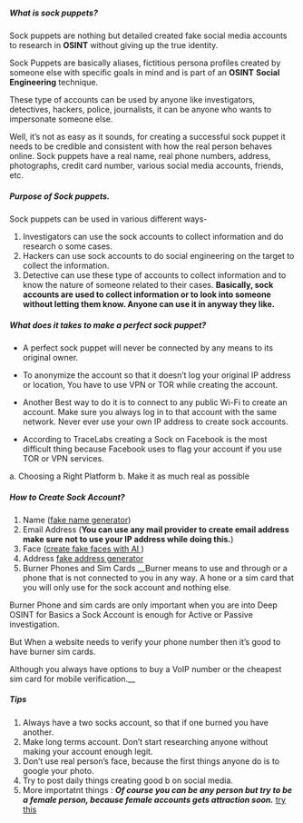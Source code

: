 
##### What is sock puppets?
Sock puppets are nothing but detailed created fake social media accounts to research in **OSINT** without giving up the true identity.

Sock Puppets are basically aliases, fictitious persona profiles created by someone else with specific goals in mind and is part of an **OSINT** __Social Engineering__ technique.

These type of accounts can be used by anyone like investigators, detectives, hackers, police, journalists, it can be anyone who wants to impersonate someone else.

Well, it’s not as easy as it sounds, for creating a successful sock puppet it needs to be credible and consistent with how the real person behaves online. Sock puppets have a real name, real phone numbers, address, photographs, credit card number, various social media accounts, friends, etc. 

#####  Purpose of Sock puppets.
Sock puppets can be used in various different ways-

1. Investigators can use the sock accounts to collect information and do research o some cases.
2. Hackers can use sock accounts to do social engineering on the target to collect the information.
3. Detective can use these type of accounts to collect information and to know the nature of someone related to their cases.
__Basically, sock accounts are used to collect information or to look into someone without letting them know. Anyone can use it in anyway they like.__

##### What does it takes to make a perfect sock puppet?

- A perfect sock puppet will never be connected by any means to its original owner.

- To anonymize the account so that it doesn’t log your original IP address or location, You have to use VPN or TOR while creating the account.

- Another Best way to do it is to connect to any public Wi-Fi to create an account. Make sure you always log in to that account with the same network. Never ever use your own IP address to create sock accounts.

- According to TraceLabs creating a Sock on Facebook is the most difficult thing because Facebook uses to flag your account if you use TOR or VPN services.

a. Choosing a Right Platform
b. Make it as much real as possible 
##### How to Create Sock Account?
1. Name ([fake name generator](https://www.fakenamegenerator.com/))
2. Email Address (__You can use any mail provider to create email address make sure not to use your IP address while doing this.__)
3. Face ([create fake faces with AI ](https://thispersondoesnotexist.com/))
4. Address [fake address generator](https://www.fakexy.com/)
5. Burner Phones and Sim Cards 
__Burner means to use and through or a phone that is not connected to you in any way. A hone or a sim card that you will only use for the sock account and nothing else.

Burner Phone and sim cards are only important when you are into Deep OSINT for Basics a Sock Account is enough for Active or Passive investigation.

But When a website needs to verify your phone number then it’s good to have burner sim cards.

Although you always have options to buy a VoIP number or the cheapest sim card for mobile verification.__

##### Tips
1. Always have a two socks account, so that if one burned you have another.
2. Make long terms account. Don’t start researching anyone without making your account enough legit.
3. Don’t use real person’s face, because the first things anyone do is to google your photo.
4. Try to post daily things creating good b on social media.
5. More importatnt things :
 ***Of course you can be any person but try to be a female person, because female accounts gets attraction soon.***
 [try this](https://www.elfqrin.com/fakeid.php)

